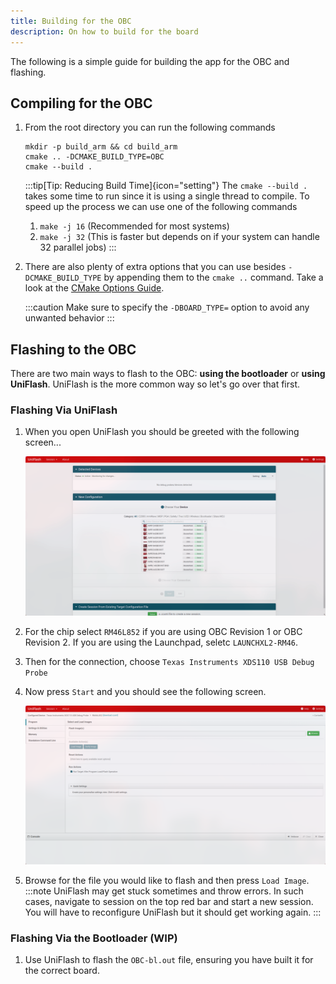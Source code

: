 ```yaml
---
title: Building for the OBC
description: On how to build for the board
---
```

The following is a simple guide for building the app for the OBC and flashing.

## Compiling for the OBC
1. From the root directory you can run the following commands
    ```shell
    mkdir -p build_arm && cd build_arm
    cmake .. -DCMAKE_BUILD_TYPE=OBC
    cmake --build .
    ```

    :::tip[Tip: Reducing Build Time]{icon="setting"}
    The `cmake --build .` takes some time to run since it is using a single thread to compile. To speed up the process we can use one of the following commands
    1. `make -j 16` (Recommended for most systems)
    2. `make -j 32` (This is faster but depends on if your system can handle 32 parallel jobs)
    :::
2. There are also plenty of extra options that you can use besides `-DCMAKE_BUILD_TYPE` by appending them to the `cmake ..` command. Take a look at the [CMake Options Guide](/OBC-firmware/getting-started/cmake-options/).

    :::caution
    Make sure to specify the `-DBOARD_TYPE=` option to avoid any unwanted behavior
    :::

## Flashing to the OBC
There are two main ways to flash to the OBC: **using the bootloader** or **using UniFlash**. UniFlash is the more common way so let's go over that first.

### Flashing Via UniFlash
1. When you open UniFlash you should be greeted with the following screen...

    ![UniFlash on startup](../../../assets/docs_images/uniflash.png)
2. For the chip select `RM46L852` if you are using OBC Revision 1 or OBC Revision 2. If you are using the Launchpad, seletc `LAUNCHXL2-RM46`.
3. Then for the connection, choose `Texas Instruments XDS110 USB Debug Probe`
4. Now press `Start` and you should see the following screen.

    ![UniFlash on flash](../../../assets/docs_images/uniflash2.png)
5. Browse for the file you would like to flash and then press `Load Image`.
    :::note
    UniFlash may get stuck sometimes and throw errors. In such cases, navigate to session on the top red bar and start a new session. You will have to reconfigure UniFlash but it should get working again.
    :::
### Flashing Via the Bootloader (WIP)
1. Use UniFlash to flash the `OBC-bl.out` file, ensuring you have built it for the correct board.

